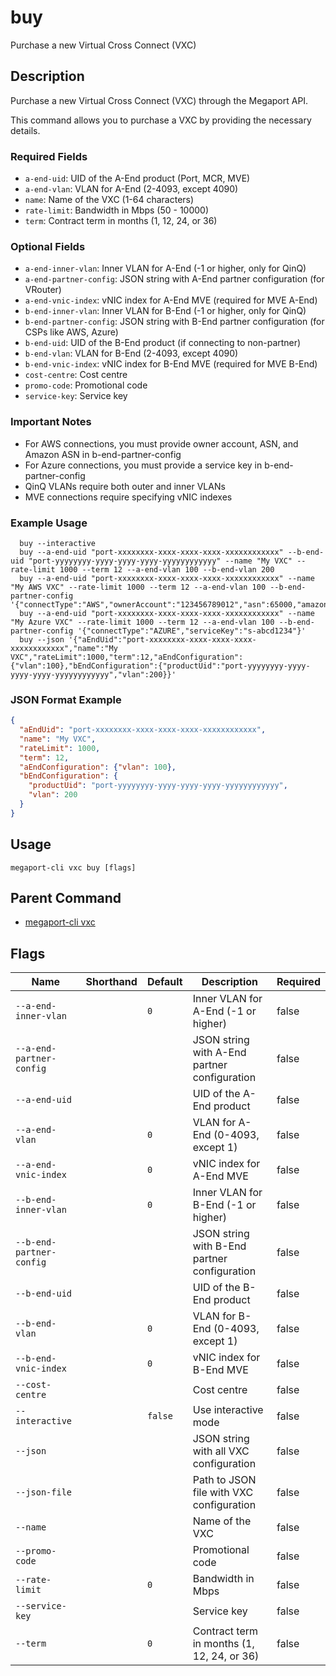# buy

Purchase a new Virtual Cross Connect (VXC)

## Description

Purchase a new Virtual Cross Connect (VXC) through the Megaport API.

This command allows you to purchase a VXC by providing the necessary details.

### Required Fields
  - `a-end-uid`: UID of the A-End product (Port, MCR, MVE)
  - `a-end-vlan`: VLAN for A-End (2-4093, except 4090)
  - `name`: Name of the VXC (1-64 characters)
  - `rate-limit`: Bandwidth in Mbps (50 - 10000)
  - `term`: Contract term in months (1, 12, 24, or 36)

### Optional Fields
  - `a-end-inner-vlan`: Inner VLAN for A-End (-1 or higher, only for QinQ)
  - `a-end-partner-config`: JSON string with A-End partner configuration (for VRouter)
  - `a-end-vnic-index`: vNIC index for A-End MVE (required for MVE A-End)
  - `b-end-inner-vlan`: Inner VLAN for B-End (-1 or higher, only for QinQ)
  - `b-end-partner-config`: JSON string with B-End partner configuration (for CSPs like AWS, Azure)
  - `b-end-uid`: UID of the B-End product (if connecting to non-partner)
  - `b-end-vlan`: VLAN for B-End (2-4093, except 4090)
  - `b-end-vnic-index`: vNIC index for B-End MVE (required for MVE B-End)
  - `cost-centre`: Cost centre
  - `promo-code`: Promotional code
  - `service-key`: Service key

### Important Notes
  - For AWS connections, you must provide owner account, ASN, and Amazon ASN in b-end-partner-config
  - For Azure connections, you must provide a service key in b-end-partner-config
  - QinQ VLANs require both outer and inner VLANs
  - MVE connections require specifying vNIC indexes

### Example Usage

```
  buy --interactive
  buy --a-end-uid "port-xxxxxxxx-xxxx-xxxx-xxxx-xxxxxxxxxxxx" --b-end-uid "port-yyyyyyyy-yyyy-yyyy-yyyy-yyyyyyyyyyyy" --name "My VXC" --rate-limit 1000 --term 12 --a-end-vlan 100 --b-end-vlan 200
  buy --a-end-uid "port-xxxxxxxx-xxxx-xxxx-xxxx-xxxxxxxxxxxx" --name "My AWS VXC" --rate-limit 1000 --term 12 --a-end-vlan 100 --b-end-partner-config '{"connectType":"AWS","ownerAccount":"123456789012","asn":65000,"amazonAsn":64512}'
  buy --a-end-uid "port-xxxxxxxx-xxxx-xxxx-xxxx-xxxxxxxxxxxx" --name "My Azure VXC" --rate-limit 1000 --term 12 --a-end-vlan 100 --b-end-partner-config '{"connectType":"AZURE","serviceKey":"s-abcd1234"}'
  buy --json '{"aEndUid":"port-xxxxxxxx-xxxx-xxxx-xxxx-xxxxxxxxxxxx","name":"My VXC","rateLimit":1000,"term":12,"aEndConfiguration":{"vlan":100},"bEndConfiguration":{"productUid":"port-yyyyyyyy-yyyy-yyyy-yyyy-yyyyyyyyyyyy","vlan":200}}'
```
### JSON Format Example
```json
{
  "aEndUid": "port-xxxxxxxx-xxxx-xxxx-xxxx-xxxxxxxxxxxx",
  "name": "My VXC",
  "rateLimit": 1000,
  "term": 12,
  "aEndConfiguration": {"vlan": 100},
  "bEndConfiguration": {
    "productUid": "port-yyyyyyyy-yyyy-yyyy-yyyy-yyyyyyyyyyyy",
    "vlan": 200
  }
}

```


## Usage

```
megaport-cli vxc buy [flags]
```



## Parent Command

* [megaport-cli vxc](megaport-cli_vxc.md)




## Flags

| Name | Shorthand | Default | Description | Required |
|------|-----------|---------|-------------|----------|
| `--a-end-inner-vlan` |  | `0` | Inner VLAN for A-End (-1 or higher) | false |
| `--a-end-partner-config` |  |  | JSON string with A-End partner configuration | false |
| `--a-end-uid` |  |  | UID of the A-End product | false |
| `--a-end-vlan` |  | `0` | VLAN for A-End (0-4093, except 1) | false |
| `--a-end-vnic-index` |  | `0` | vNIC index for A-End MVE | false |
| `--b-end-inner-vlan` |  | `0` | Inner VLAN for B-End (-1 or higher) | false |
| `--b-end-partner-config` |  |  | JSON string with B-End partner configuration | false |
| `--b-end-uid` |  |  | UID of the B-End product | false |
| `--b-end-vlan` |  | `0` | VLAN for B-End (0-4093, except 1) | false |
| `--b-end-vnic-index` |  | `0` | vNIC index for B-End MVE | false |
| `--cost-centre` |  |  | Cost centre | false |
| `--interactive` |  | `false` | Use interactive mode | false |
| `--json` |  |  | JSON string with all VXC configuration | false |
| `--json-file` |  |  | Path to JSON file with VXC configuration | false |
| `--name` |  |  | Name of the VXC | false |
| `--promo-code` |  |  | Promotional code | false |
| `--rate-limit` |  | `0` | Bandwidth in Mbps | false |
| `--service-key` |  |  | Service key | false |
| `--term` |  | `0` | Contract term in months (1, 12, 24, or 36) | false |



